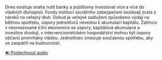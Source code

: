 
Dnes existuje snaha nutit banky a pojišťovny investovat více a více do vládních dluhopisů. Fondy institucí sociálního zabezpečení sestávají zcela z nároků na veřejný dluh. Dokud je veřejné zadlužení způsobeno výdaji na běžnou spotřebu, úspory jednotlivců nevedou k akumulaci kapitálu. Zatímco v neomezované tržní ekonomice se úspory, kapitálová akumulace a investice shodují, v intervencionistickém hospodářství mohou být úspory občanů promrhány vládou. Jednotlivec omezuje současnou spotřebu, aby se zaopatřil na budoucnost.

[🔊 Poslechnout audio](/data/7-paragraphs/audio/chapter_165/para_013-Dnes-existuje-snaha-nutit-banky-a-pojiovny-inves.mp3)

